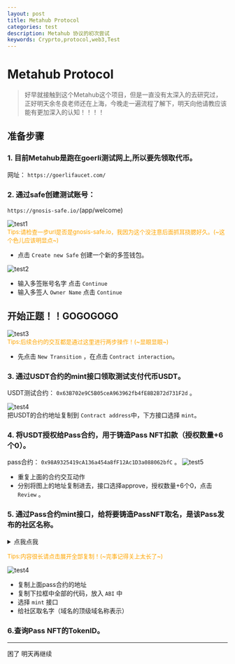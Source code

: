 ```yaml
---
layout: post
title: Metahub Protocol
categories: test
description: Metahub 协议的初次尝试
keywords: Cryprto,protocol,web3,Test
---
```

# Metahub Protocol
>好早就接触到这个Metahub这个项目，但是一直没有太深入的去研究过，正好明天余冬良老师还在上海，今晚走一遍流程了解下，明天向他请教应该能有更加深入的认知！！！！

## 准备步骤
### 1. 目前Metahub是跑在goerli测试网上,所以要先领取代币。   
网址： `https://goerlifaucet.com/`

### 2. 通过safe创建测试账号：  
 `https://gnosis-safe.io/`(app/welcome)   

![test1](/images/test/2023.02.02/301c444505905b0d46a017dc291cb51.png)  
<font size=2 color=orange>Tips:请检查一步url是否是gnosis-safe.io，我因为这个没注意后面抓耳挠腮好久。(~这个色儿应该明显点~)
</font>  
* 点击 `Create new Safe` 创建一个新的多签钱包。  

![test2](/images/test/2023.02.02/b47b3b33115bad2d8b09755693ecafa.png)
* 输入多签账号名字 点击 `Continue`  
* 输入多签人 `Owner Name`  点击 `Continue`


## 开始正题！！GOGOGOGO  
![test3](/images/test/2023.02.02/230aa3da72c9a838ddba59f0aff8f05.png)  
<font size=2 color=orange>Tips:后续合约的交互都是通过这里进行两步操作！(~显眼显眼~)    
</font>  

*  先点击 `New Transition`  ，在点击 `Contract interaction`。
 
### 3. 通过USDT合约的mint接口领取测试支付代币USDT。   
 USDT测试合约： `0x63B702e9C5B05ceA963962fb4fE8B2B72d731F2d` 。  

 ![test4](/images/test/2023.02.02/7bbf0b044bcff7e402bdc7bd209c18a.png)    
 把USDT的合约地址复制到 `Contract address`中，下方接口选择 `mint`。  

 ### 4. 将USDT授权给Pass合约，用于铸造Pass NFT扣款（授权数量+6个0）。  
 pass合约： `0x98A9325419cA136a454a8fF12Ac1D3a088062bfC` 。 
 ![test5](/images/test/2023.02.02/e1a17873b917ef66108dfb12c2db884.png)
 * 重复上面的合约交互动作
 * 分别将图上的地址复制进去，接口选择approve，授权数量+6个0，点击 `Review` 。  
 
 ### 5. 通过Pass合约mint接口，给将要铸造PassNFT取名，是该Pass发布的社区名称。

<details>  
<summary>点我点我</summary>
<pre><code>
         [
            {
              "inputs": [
                {
                  "internalType": "string",
                  "name": "name_",
                  "type": "string"
                },
                {
                  "internalType": "string",
                  "name": "symbol_",
                  "type": "string"
                },
                {
                  "internalType": "uint256",
                  "name": "minDelay",
                  "type": "uint256"
                },
                {
                  "internalType": "contract IIdentityHub",
                  "name": "identityHub_",
                  "type": "address"
                },
                {
                  "internalType": "address",
                  "name": "safe_",
                  "type": "address"
                },
                {
                  "internalType": "address",
                  "name": "currency_",
                  "type": "address"
                },
                {
                  "internalType": "address",
                  "name": "metahubCoin_",
                  "type": "address"
                },
                {
                  "internalType": "address",
                  "name": "LPTreasury_",
                  "type": "address"
                },
                {
                  "internalType": "address",
                  "name": "alchemistTreasury_",
                  "type": "address"
                },
                {
                  "internalType": "address",
                  "name": "XTreasury_",
                  "type": "address"
                }
              ],
              "stateMutability": "nonpayable",
              "type": "constructor"
            },
            {
              "inputs": [],
              "name": "NotOwnerOrApproved",
              "type": "error"
            },
            {
              "inputs": [],
              "name": "SignatureExpired",
              "type": "error"
            },
            {
              "inputs": [],
              "name": "SignatureInvalid",
              "type": "error"
            },
            {
              "inputs": [],
              "name": "TokenTransferWhilePaused",
              "type": "error"
            },
            {
              "inputs": [],
              "name": "ZeroSpender",
              "type": "error"
            },
            {
              "anonymous": false,
              "inputs": [
                {
                  "indexed": true,
                  "internalType": "address",
                  "name": "owner",
                  "type": "address"
                },
                {
                  "indexed": true,
                  "internalType": "address",
                  "name": "approved",
                  "type": "address"
                },
                {
                  "indexed": true,
                  "internalType": "uint256",
                  "name": "tokenId",
                  "type": "uint256"
                }
              ],
              "name": "Approval",
              "type": "event"
            },
            {
              "anonymous": false,
              "inputs": [
                {
                  "indexed": true,
                  "internalType": "address",
                  "name": "owner",
                  "type": "address"
                },
                {
                  "indexed": true,
                  "internalType": "address",
                  "name": "operator",
                  "type": "address"
                },
                {
                  "indexed": false,
                  "internalType": "bool",
                  "name": "approved",
                  "type": "bool"
                }
              ],
              "name": "ApprovalForAll",
              "type": "event"
            },
            {
              "anonymous": false,
              "inputs": [
                {
                  "indexed": false,
                  "internalType": "address",
                  "name": "account",
                  "type": "address"
                }
              ],
              "name": "Paused",
              "type": "event"
            },
            {
              "anonymous": false,
              "inputs": [
                {
                  "indexed": true,
                  "internalType": "bytes32",
                  "name": "role",
                  "type": "bytes32"
                },
                {
                  "indexed": true,
                  "internalType": "bytes32",
                  "name": "previousAdminRole",
                  "type": "bytes32"
                },
                {
                  "indexed": true,
                  "internalType": "bytes32",
                  "name": "newAdminRole",
                  "type": "bytes32"
                }
              ],
              "name": "RoleAdminChanged",
              "type": "event"
            },
            {
              "anonymous": false,
              "inputs": [
                {
                  "indexed": true,
                  "internalType": "bytes32",
                  "name": "role",
                  "type": "bytes32"
                },
                {
                  "indexed": true,
                  "internalType": "address",
                  "name": "account",
                  "type": "address"
                },
                {
                  "indexed": true,
                  "internalType": "address",
                  "name": "sender",
                  "type": "address"
                }
              ],
              "name": "RoleGranted",
              "type": "event"
            },
            {
              "anonymous": false,
              "inputs": [
                {
                  "indexed": true,
                  "internalType": "bytes32",
                  "name": "role",
                  "type": "bytes32"
                },
                {
                  "indexed": true,
                  "internalType": "address",
                  "name": "account",
                  "type": "address"
                },
                {
                  "indexed": true,
                  "internalType": "address",
                  "name": "sender",
                  "type": "address"
                }
              ],
              "name": "RoleRevoked",
              "type": "event"
            },
            {
              "anonymous": false,
              "inputs": [
                {
                  "indexed": true,
                  "internalType": "address",
                  "name": "from",
                  "type": "address"
                },
                {
                  "indexed": true,
                  "internalType": "address",
                  "name": "to",
                  "type": "address"
                },
                {
                  "indexed": true,
                  "internalType": "uint256",
                  "name": "tokenId",
                  "type": "uint256"
                }
              ],
              "name": "Transfer",
              "type": "event"
            },
            {
              "anonymous": false,
              "inputs": [
                {
                  "indexed": false,
                  "internalType": "address",
                  "name": "account",
                  "type": "address"
                }
              ],
              "name": "Unpaused",
              "type": "event"
            },
            {
              "inputs": [],
              "name": "DEFAULT_ADMIN_ROLE",
              "outputs": [
                {
                  "internalType": "bytes32",
                  "name": "",
                  "type": "bytes32"
                }
              ],
              "stateMutability": "view",
              "type": "function"
            },
            {
              "inputs": [
                {
                  "internalType": "address",
                  "name": "to",
                  "type": "address"
                },
                {
                  "internalType": "uint256",
                  "name": "tokenId",
                  "type": "uint256"
                }
              ],
              "name": "approve",
              "outputs": [],
              "stateMutability": "nonpayable",
              "type": "function"
            },
            {
              "inputs": [
                {
                  "internalType": "address",
                  "name": "owner",
                  "type": "address"
                }
              ],
              "name": "balanceOf",
              "outputs": [
                {
                  "internalType": "uint256",
                  "name": "",
                  "type": "uint256"
                }
              ],
              "stateMutability": "view",
              "type": "function"
            },
            {
              "inputs": [
                {
                  "internalType": "uint256",
                  "name": "tokenId",
                  "type": "uint256"
                }
              ],
              "name": "bindTaxTokenId",
              "outputs": [],
              "stateMutability": "nonpayable",
              "type": "function"
            },
            {
              "inputs": [
                {
                  "internalType": "uint256",
                  "name": "tokenId",
                  "type": "uint256"
                }
              ],
              "name": "burn",
              "outputs": [],
              "stateMutability": "nonpayable",
              "type": "function"
            },
            {
              "inputs": [
                {
                  "internalType": "uint256",
                  "name": "tokenId",
                  "type": "uint256"
                },
                {
                  "components": [
                    {
                      "internalType": "uint8",
                      "name": "v",
                      "type": "uint8"
                    },
                    {
                      "internalType": "bytes32",
                      "name": "r",
                      "type": "bytes32"
                    },
                    {
                      "internalType": "bytes32",
                      "name": "s",
                      "type": "bytes32"
                    },
                    {
                      "internalType": "uint256",
                      "name": "deadline",
                      "type": "uint256"
                    }
                  ],
                  "internalType": "struct DataTypes.EIP712Signature",
                  "name": "sig",
                  "type": "tuple"
                }
              ],
              "name": "burnWithSig",
              "outputs": [],
              "stateMutability": "nonpayable",
              "type": "function"
            },
            {
              "inputs": [],
              "name": "cap",
              "outputs": [
                {
                  "internalType": "uint16",
                  "name": "",
                  "type": "uint16"
                }
              ],
              "stateMutability": "view",
              "type": "function"
            },
            {
              "inputs": [],
              "name": "currency",
              "outputs": [
                {
                  "internalType": "address",
                  "name": "",
                  "type": "address"
                }
              ],
              "stateMutability": "view",
              "type": "function"
            },
            {
              "inputs": [
                {
                  "internalType": "uint256",
                  "name": "tokenId",
                  "type": "uint256"
                }
              ],
              "name": "getApproved",
              "outputs": [
                {
                  "internalType": "address",
                  "name": "",
                  "type": "address"
                }
              ],
              "stateMutability": "view",
              "type": "function"
            },
            {
              "inputs": [],
              "name": "getDomainSeparator",
              "outputs": [
                {
                  "internalType": "bytes32",
                  "name": "",
                  "type": "bytes32"
                }
              ],
              "stateMutability": "view",
              "type": "function"
            },
            {
              "inputs": [
                {
                  "internalType": "bytes32",
                  "name": "role",
                  "type": "bytes32"
                }
              ],
              "name": "getRoleAdmin",
              "outputs": [
                {
                  "internalType": "bytes32",
                  "name": "",
                  "type": "bytes32"
                }
              ],
              "stateMutability": "view",
              "type": "function"
            },
            {
              "inputs": [
                {
                  "internalType": "bytes32",
                  "name": "role",
                  "type": "bytes32"
                },
                {
                  "internalType": "uint256",
                  "name": "index",
                  "type": "uint256"
                }
              ],
              "name": "getRoleMember",
              "outputs": [
                {
                  "internalType": "address",
                  "name": "",
                  "type": "address"
                }
              ],
              "stateMutability": "view",
              "type": "function"
            },
            {
              "inputs": [
                {
                  "internalType": "bytes32",
                  "name": "role",
                  "type": "bytes32"
                }
              ],
              "name": "getRoleMemberCount",
              "outputs": [
                {
                  "internalType": "uint256",
                  "name": "",
                  "type": "uint256"
                }
              ],
              "stateMutability": "view",
              "type": "function"
            },
            {
              "inputs": [
                {
                  "internalType": "int256",
                  "name": "sold",
                  "type": "int256"
                }
              ],
              "name": "getTargetSaleTime",
              "outputs": [
                {
                  "internalType": "int256",
                  "name": "",
                  "type": "int256"
                }
              ],
              "stateMutability": "view",
              "type": "function"
            },
            {
              "inputs": [
                {
                  "internalType": "int256",
                  "name": "timeSinceStart",
                  "type": "int256"
                },
                {
                  "internalType": "uint256",
                  "name": "sold",
                  "type": "uint256"
                }
              ],
              "name": "getVRGDAPrice",
              "outputs": [
                {
                  "internalType": "uint256",
                  "name": "",
                  "type": "uint256"
                }
              ],
              "stateMutability": "view",
              "type": "function"
            },
            {
              "inputs": [
                {
                  "internalType": "bytes32",
                  "name": "role",
                  "type": "bytes32"
                },
                {
                  "internalType": "address",
                  "name": "account",
                  "type": "address"
                }
              ],
              "name": "grantRole",
              "outputs": [],
              "stateMutability": "nonpayable",
              "type": "function"
            },
            {
              "inputs": [
                {
                  "internalType": "bytes32",
                  "name": "role",
                  "type": "bytes32"
                },
                {
                  "internalType": "address",
                  "name": "account",
                  "type": "address"
                }
              ],
              "name": "hasRole",
              "outputs": [
                {
                  "internalType": "bool",
                  "name": "",
                  "type": "bool"
                }
              ],
              "stateMutability": "view",
              "type": "function"
            },
            {
              "inputs": [],
              "name": "identityHub",
              "outputs": [
                {
                  "internalType": "contract IIdentityHub",
                  "name": "",
                  "type": "address"
                }
              ],
              "stateMutability": "view",
              "type": "function"
            },
            {
              "inputs": [
                {
                  "internalType": "address",
                  "name": "owner",
                  "type": "address"
                },
                {
                  "internalType": "address",
                  "name": "operator",
                  "type": "address"
                }
              ],
              "name": "isApprovedForAll",
              "outputs": [
                {
                  "internalType": "bool",
                  "name": "",
                  "type": "bool"
                }
              ],
              "stateMutability": "view",
              "type": "function"
            },
            {
              "inputs": [
                {
                  "internalType": "string",
                  "name": "name_",
                  "type": "string"
                }
              ],
              "name": "mint",
              "outputs": [
                {
                  "internalType": "uint256",
                  "name": "id",
                  "type": "uint256"
                }
              ],
              "stateMutability": "nonpayable",
              "type": "function"
            },
            {
              "inputs": [],
              "name": "mintMetaHubCoin",
              "outputs": [
                {
                  "internalType": "contract IMint",
                  "name": "metahubCoin",
                  "type": "address"
                },
                {
                  "internalType": "address",
                  "name": "LPTreasury",
                  "type": "address"
                },
                {
                  "internalType": "address",
                  "name": "alchemistTreasury",
                  "type": "address"
                },
                {
                  "internalType": "address",
                  "name": "XTreasury",
                  "type": "address"
                }
              ],
              "stateMutability": "view",
              "type": "function"
            },
            {
              "inputs": [
                {
                  "internalType": "uint256",
                  "name": "tokenId_",
                  "type": "uint256"
                }
              ],
              "name": "name",
              "outputs": [
                {
                  "internalType": "string",
                  "name": "output",
                  "type": "string"
                }
              ],
              "stateMutability": "view",
              "type": "function"
            },
            {
              "inputs": [],
              "name": "name",
              "outputs": [
                {
                  "internalType": "string",
                  "name": "",
                  "type": "string"
                }
              ],
              "stateMutability": "view",
              "type": "function"
            },
            {
              "inputs": [
                {
                  "internalType": "uint256",
                  "name": "tokenId",
                  "type": "uint256"
                }
              ],
              "name": "ownerOf",
              "outputs": [
                {
                  "internalType": "address",
                  "name": "",
                  "type": "address"
                }
              ],
              "stateMutability": "view",
              "type": "function"
            },
            {
              "inputs": [],
              "name": "pause",
              "outputs": [],
              "stateMutability": "nonpayable",
              "type": "function"
            },
            {
              "inputs": [],
              "name": "paused",
              "outputs": [
                {
                  "internalType": "bool",
                  "name": "",
                  "type": "bool"
                }
              ],
              "stateMutability": "view",
              "type": "function"
            },
            {
              "inputs": [
                {
                  "internalType": "address",
                  "name": "spender",
                  "type": "address"
                },
                {
                  "internalType": "uint256",
                  "name": "tokenId",
                  "type": "uint256"
                },
                {
                  "components": [
                    {
                      "internalType": "uint8",
                      "name": "v",
                      "type": "uint8"
                    },
                    {
                      "internalType": "bytes32",
                      "name": "r",
                      "type": "bytes32"
                    },
                    {
                      "internalType": "bytes32",
                      "name": "s",
                      "type": "bytes32"
                    },
                    {
                      "internalType": "uint256",
                      "name": "deadline",
                      "type": "uint256"
                    }
                  ],
                  "internalType": "struct DataTypes.EIP712Signature",
                  "name": "sig",
                  "type": "tuple"
                }
              ],
              "name": "permit",
              "outputs": [],
              "stateMutability": "nonpayable",
              "type": "function"
            },
            {
              "inputs": [
                {
                  "internalType": "address",
                  "name": "owner",
                  "type": "address"
                },
                {
                  "internalType": "address",
                  "name": "operator",
                  "type": "address"
                },
                {
                  "internalType": "bool",
                  "name": "approved",
                  "type": "bool"
                },
                {
                  "components": [
                    {
                      "internalType": "uint8",
                      "name": "v",
                      "type": "uint8"
                    },
                    {
                      "internalType": "bytes32",
                      "name": "r",
                      "type": "bytes32"
                    },
                    {
                      "internalType": "bytes32",
                      "name": "s",
                      "type": "bytes32"
                    },
                    {
                      "internalType": "uint256",
                      "name": "deadline",
                      "type": "uint256"
                    }
                  ],
                  "internalType": "struct DataTypes.EIP712Signature",
                  "name": "sig",
                  "type": "tuple"
                }
              ],
              "name": "permitForAll",
              "outputs": [],
              "stateMutability": "nonpayable",
              "type": "function"
            },
            {
              "inputs": [
                {
                  "internalType": "bytes32",
                  "name": "role",
                  "type": "bytes32"
                },
                {
                  "internalType": "address",
                  "name": "account",
                  "type": "address"
                }
              ],
              "name": "renounceRole",
              "outputs": [],
              "stateMutability": "nonpayable",
              "type": "function"
            },
            {
              "inputs": [
                {
                  "internalType": "bytes32",
                  "name": "role",
                  "type": "bytes32"
                },
                {
                  "internalType": "address",
                  "name": "account",
                  "type": "address"
                }
              ],
              "name": "revokeRole",
              "outputs": [],
              "stateMutability": "nonpayable",
              "type": "function"
            },
            {
              "inputs": [],
              "name": "safe",
              "outputs": [
                {
                  "internalType": "address",
                  "name": "",
                  "type": "address"
                }
              ],
              "stateMutability": "view",
              "type": "function"
            },
            {
              "inputs": [
                {
                  "internalType": "address",
                  "name": "from",
                  "type": "address"
                },
                {
                  "internalType": "address",
                  "name": "to",
                  "type": "address"
                },
                {
                  "internalType": "uint256",
                  "name": "tokenId",
                  "type": "uint256"
                }
              ],
              "name": "safeTransferFrom",
              "outputs": [],
              "stateMutability": "nonpayable",
              "type": "function"
            },
            {
              "inputs": [
                {
                  "internalType": "address",
                  "name": "from",
                  "type": "address"
                },
                {
                  "internalType": "address",
                  "name": "to",
                  "type": "address"
                },
                {
                  "internalType": "uint256",
                  "name": "tokenId",
                  "type": "uint256"
                },
                {
                  "internalType": "bytes",
                  "name": "data",
                  "type": "bytes"
                }
              ],
              "name": "safeTransferFrom",
              "outputs": [],
              "stateMutability": "nonpayable",
              "type": "function"
            },
            {
              "inputs": [
                {
                  "internalType": "address",
                  "name": "operator",
                  "type": "address"
                },
                {
                  "internalType": "bool",
                  "name": "approved",
                  "type": "bool"
                }
              ],
              "name": "setApprovalForAll",
              "outputs": [],
              "stateMutability": "nonpayable",
              "type": "function"
            },
            {
              "inputs": [
                {
                  "internalType": "contract ITaxHubBase",
                  "name": "newTaxHub",
                  "type": "address"
                }
              ],
              "name": "setTaxHub",
              "outputs": [],
              "stateMutability": "nonpayable",
              "type": "function"
            },
            {
              "inputs": [
                {
                  "internalType": "contract ITokenURIHubRender",
                  "name": "newTokenURIHub",
                  "type": "address"
                }
              ],
              "name": "setTokenURIHub",
              "outputs": [],
              "stateMutability": "nonpayable",
              "type": "function"
            },
            {
              "inputs": [
                {
                  "internalType": "address",
                  "name": "",
                  "type": "address"
                }
              ],
              "name": "sigNonces",
              "outputs": [
                {
                  "internalType": "uint256",
                  "name": "",
                  "type": "uint256"
                }
              ],
              "stateMutability": "view",
              "type": "function"
            },
            {
              "inputs": [],
              "name": "startTime",
              "outputs": [
                {
                  "internalType": "uint256",
                  "name": "",
                  "type": "uint256"
                }
              ],
              "stateMutability": "view",
              "type": "function"
            },
            {
              "inputs": [
                {
                  "internalType": "bytes4",
                  "name": "interfaceId",
                  "type": "bytes4"
                }
              ],
              "name": "supportsInterface",
              "outputs": [
                {
                  "internalType": "bool",
                  "name": "",
                  "type": "bool"
                }
              ],
              "stateMutability": "view",
              "type": "function"
            },
            {
              "inputs": [],
              "name": "symbol",
              "outputs": [
                {
                  "internalType": "string",
                  "name": "",
                  "type": "string"
                }
              ],
              "stateMutability": "view",
              "type": "function"
            },
            {
              "inputs": [],
              "name": "targetPrice",
              "outputs": [
                {
                  "internalType": "int256",
                  "name": "",
                  "type": "int256"
                }
              ],
              "stateMutability": "view",
              "type": "function"
            },
            {
              "inputs": [],
              "name": "taxHub",
              "outputs": [
                {
                  "internalType": "contract ITaxHubBase",
                  "name": "",
                  "type": "address"
                }
              ],
              "stateMutability": "view",
              "type": "function"
            },
            {
              "inputs": [],
              "name": "taxTokenId",
              "outputs": [
                {
                  "internalType": "uint256",
                  "name": "",
                  "type": "uint256"
                }
              ],
              "stateMutability": "view",
              "type": "function"
            },
            {
              "inputs": [],
              "name": "timelock",
              "outputs": [
                {
                  "internalType": "contract TimelockController",
                  "name": "",
                  "type": "address"
                }
              ],
              "stateMutability": "view",
              "type": "function"
            },
            {
              "inputs": [
                {
                  "internalType": "uint256",
                  "name": "index",
                  "type": "uint256"
                }
              ],
              "name": "tokenByIndex",
              "outputs": [
                {
                  "internalType": "uint256",
                  "name": "",
                  "type": "uint256"
                }
              ],
              "stateMutability": "view",
              "type": "function"
            },
            {
              "inputs": [
                {
                  "internalType": "bytes32",
                  "name": "nameBytes32",
                  "type": "bytes32"
                }
              ],
              "name": "tokenIdByNameBytes32",
              "outputs": [
                {
                  "internalType": "uint256",
                  "name": "",
                  "type": "uint256"
                }
              ],
              "stateMutability": "view",
              "type": "function"
            },
            {
              "inputs": [
                {
                  "internalType": "string",
                  "name": "name_",
                  "type": "string"
                }
              ],
              "name": "tokenIdOf",
              "outputs": [
                {
                  "internalType": "uint256",
                  "name": "",
                  "type": "uint256"
                }
              ],
              "stateMutability": "view",
              "type": "function"
            },
            {
              "inputs": [
                {
                  "internalType": "address",
                  "name": "owner",
                  "type": "address"
                },
                {
                  "internalType": "uint256",
                  "name": "index",
                  "type": "uint256"
                }
              ],
              "name": "tokenOfOwnerByIndex",
              "outputs": [
                {
                  "internalType": "uint256",
                  "name": "",
                  "type": "uint256"
                }
              ],
              "stateMutability": "view",
              "type": "function"
            },
            {
              "inputs": [
                {
                  "internalType": "uint256",
                  "name": "tokenId",
                  "type": "uint256"
                }
              ],
              "name": "tokenURI",
              "outputs": [
                {
                  "internalType": "string",
                  "name": "output",
                  "type": "string"
                }
              ],
              "stateMutability": "view",
              "type": "function"
            },
            {
              "inputs": [
                {
                  "internalType": "string",
                  "name": "name_",
                  "type": "string"
                }
              ],
              "name": "tokenURIByName",
              "outputs": [
                {
                  "internalType": "string",
                  "name": "output",
                  "type": "string"
                }
              ],
              "stateMutability": "view",
              "type": "function"
            },
            {
              "inputs": [],
              "name": "tokenURIHub",
              "outputs": [
                {
                  "internalType": "contract ITokenURIHubRender",
                  "name": "",
                  "type": "address"
                }
              ],
              "stateMutability": "view",
              "type": "function"
            },
            {
              "inputs": [],
              "name": "totalSupply",
              "outputs": [
                {
                  "internalType": "uint256",
                  "name": "",
                  "type": "uint256"
                }
              ],
              "stateMutability": "view",
              "type": "function"
            },
            {
              "inputs": [
                {
                  "internalType": "address",
                  "name": "from",
                  "type": "address"
                },
                {
                  "internalType": "address",
                  "name": "to",
                  "type": "address"
                },
                {
                  "internalType": "uint256",
                  "name": "tokenId",
                  "type": "uint256"
                }
              ],
              "name": "transferFrom",
              "outputs": [],
              "stateMutability": "nonpayable",
              "type": "function"
            },
            {
              "inputs": [
                {
                  "internalType": "bytes32",
                  "name": "role",
                  "type": "bytes32"
                },
                {
                  "internalType": "bytes32",
                  "name": "adminRole",
                  "type": "bytes32"
                }
              ],
              "name": "transferRoleAdmin",
              "outputs": [],
              "stateMutability": "nonpayable",
              "type": "function"
            },
            {
              "inputs": [],
              "name": "unpause",
              "outputs": [],
              "stateMutability": "nonpayable",
              "type": "function"
            }
          ]
</code></pre>
</details>  

<font size=2 color=orange>Tips:内容很长请点击展开全部复制！(~完事记得关上太长了~)    
</font>  

![test4](/images/test/2023.02.02/348e72adf39397ce050096aa470f4dc.png)   
* 复制上面pass合约的地址
* 复制下拉框中全部的代码，放入 `ABI` 中
* 选择 `mint` 接口
* 给社区取名字（域名的顶级域名称表示）  
### 6.查询Pass NFT的TokenID。
---
困了 明天再继续
